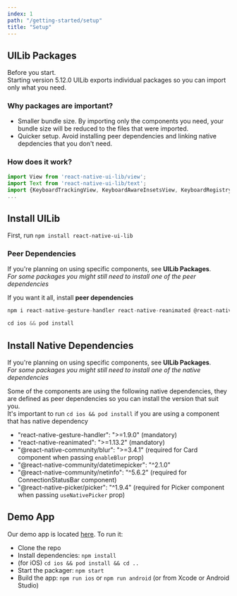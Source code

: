 ```yaml
---
index: 1
path: "/getting-started/setup"
title: "Setup"
---
```


## UILib Packages
Before you start.  
Starting version 5.12.0 UILib exports individual packages so you can import only what you need.  

### Why packages are important?
- Smaller bundle size. By importing only the components you need, your bundle size will be reduced to the files that were imported.
- Quicker setup. Avoid installing peer dependencies and linking native depdencies that you don't need. 

### How does it work?
```javascript
import View from 'react-native-ui-lib/view';
import Text from 'react-native-ui-lib/text';
import {KeyboardTrackingView, KeyboardAwareInsetsView, KeyboardRegistry, KeyboardAccessoryView, KeyboardUtils} from 'react-native-ui-lib/keyboard';
...
```


## Install UILib

First, run `npm install react-native-ui-lib`

### Peer Dependencies
If you're planning on using specific components, see **UILib Packages**.  
*For some packages you might still need to install one of the peer dependencies*

If you want it all, install **peer dependencies**
```js
npm i react-native-gesture-handler react-native-reanimated @react-native-community/blur @react-native-community/datetimepicker @react-native-community/netinfo @react-native-picker/picker

cd ios && pod install
```


## Install Native Dependencies
If you're planning on using specific components, see **UILib Packages**.  
*For some packages you might still need to install one of the native dependencies*

Some of the components are using the following native dependencies, they are defined as peer dependencies so you can install the version that suit you.  
It's important to run `cd ios && pod install` if you are using a component that has native dependency 

- "react-native-gesture-handler": ">=1.9.0" (mandatory)
- "react-native-reanimated": ">=1.13.2" (mandatory)
- "@react-native-community/blur": ">=3.4.1" (required for Card component when passing `enableBlur` prop)
- "@react-native-community/datetimepicker": "^2.1.0"
- "@react-native-community/netinfo": "^5.6.2" (required for ConnectionStatusBar component)
- "@react-native-picker/picker": "^1.9.4" (required for Picker component when passing `useNativePicker` prop)

## Demo App

Our demo app is located [here](https://github.com/wix/react-native-ui-lib/tree/master/demo). To run it:

- Clone the repo
- Install dependencies: `npm install`
- (for iOS) `cd ios && pod install && cd ..`
- Start the packager: `npm start`
- Build the app: `npm run ios` or `npm run android` (or from Xcode or Android Studio)
